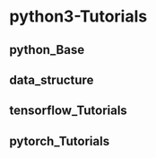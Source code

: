 # python3-Tutorials

## python_Base
## data_structure
## tensorflow_Tutorials
## pytorch_Tutorials
##
